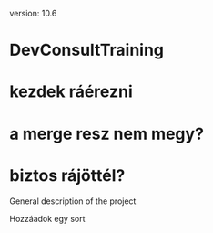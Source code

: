 version: 10.6

# DevConsultTraining

# kezdek ráérezni

# a merge resz nem megy?

# biztos rájöttél?

General description of the project

Hozzáadok egy sort
